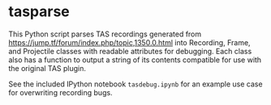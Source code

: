 # tasparse

This Python script parses TAS recordings generated from https://jump.tf/forum/index.php/topic,1350.0.html into Recording, Frame, and Projectile classes with readable attributes for debugging.  Each class also has a function to output a string of its contents compatible for use with the original TAS plugin.

See the included IPython notebook `tasdebug.ipynb` for an example use case for overwriting recording bugs.
